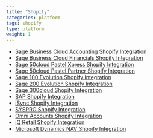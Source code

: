 ```yaml
---
title: "Shopify"
categories: platform
tags: shopify
type: platform
weight: 1
---
```

- [   Sage Business Cloud Accounting Shopify Integration](/integrations/sage-one-shopify/ "Sage Business Cloud Accounting (formerly Sage One) Shopify Integration")
- [   Sage Business Cloud Financials Shopify Integration](/integrations/sage-business-cloud-financials-shopify/ "Sage Business Cloud Financials (formerly Sage live) Shopify Integration")
- [   Sage 50cloud Pastel Xpress Shopify Integration](/integrations/sage-50cloud-pastel-xpress-shopify-integration/ "Sage 50cloud Pastel Xpress Shopify Integration")
- [   Sage 50cloud Pastel Partner Shopify Integration](/integrations/sage-pastel-partner-shopify/ "Sage 50cloud Pastel Partner(formerly Sage Pastel Partner) Shopify Integration")
- [   Sage 100 Evolution Shopify Integration](/integrations/sage-evolution-shopify/ "Sage 100 Evolution  Shopify Integration")
- [   Sage 200 Evolution Shopify Integration](/integrations/sage-200-evolution-shopify-integration/ "Sage 200 Evolution Shopify Integration")
- [   Sage 300cloud Shopify Integration](/integrations/sage-300cloud-shopify-integration/ "Sage 300cloud Shopify Integration")
- [   SAP Shopify Integration](/integrations/sap-shopify/ "SAP Shopify Integration")
- [   iSync Shopify Integration](/integrations/isync-shopify/ "iSync Shopify Integration")
- [   SYSPRO Shopify Integration](/integrations/syspro-shopify/ "SYSPRO Shopify Integration")
- [   Omni Accounts Shopify Integration](/integrations/omni-accounts-shopify/ "Omni Accounts Shopify Integration")
- [   iQ Retail Shopify Integration](/integrations/iq-retail-shopify-integration/ "iQ Retail Shopify Integration")
- [   Microsoft Dynamics NAV Shopify Integration](/integrations/ms-navision-shopify-integration/ "Microsoft Dynamics NAV Shopify Integration")